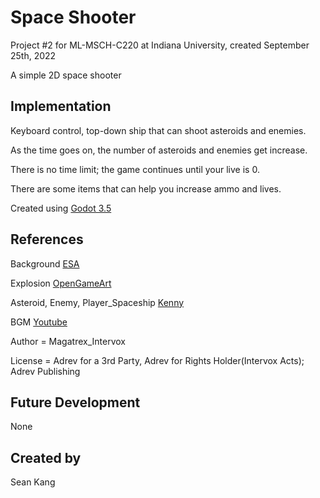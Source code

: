 # Space Shooter

Project #2 for ML-MSCH-C220 at Indiana University, created September 25th, 2022

A simple 2D space shooter


## Implementation
Keyboard control, top-down ship that can shoot asteroids and enemies.

As the time goes on, the number of asteroids and enemies get increase.

There is no time limit; the game continues until your live is 0.

There are some items that can help you increase ammo and lives. 

Created using [Godot 3.5](https://godotengine.org/download)

## References
Background [ESA](https://esahubble.org/images/potw1834a/)

Explosion [OpenGameArt](https://opengameart.org/content/explosion-sheet)

Asteroid, Enemy, Player_Spaceship [Kenny](https://kenney.nl/assets/space-shooter-redux)

BGM [Youtube](https://www.youtube.com/watch?v=7lwPjKg_g3k)

  Author = Magatrex_Intervox
  
  License = Adrev for a 3rd Party, Adrev for Rights Holder(Intervox Acts); Adrev Publishing
  
## Future Development
None

## Created by
Sean Kang
